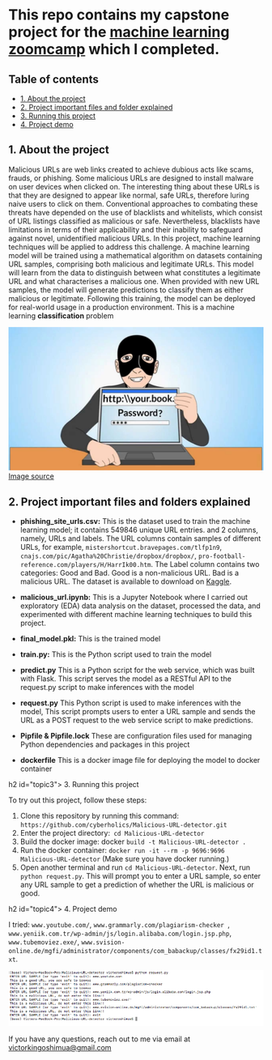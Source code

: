 # This repo contains my capstone project for the [machine learning zoomcamp](https://github.com/alexeygrigorev/mlbookcamp-code/tree/master/course-zoomcamp) which I completed.



## Table of contents

- [1. About the project](#topic1)
- [2. Project important files and folder explained](#topic2)
- [3. Running this project](#topic3)
- [4. Project demo](#topic4)



<h2 id="topic1"> 1. About the project</h2> 

Malicious URLs are web links created to achieve dubious acts like scams, frauds, or phishing. Some malicious URLs are designed to install malware on user devices when clicked on. The interesting thing about these URLs is that they are designed to appear like normal, safe URLs, therefore luring naive users to click on them.
Conventional approaches to combating these threats have depended on the use of blacklists and whitelists, which consist of URL listings classified as malicious or safe. Nevertheless, blacklists have limitations in terms of their applicability and their inability to safeguard against novel, unidentified malicious URLs. In this project, machine learning techniques will be applied to address this challenge. A machine learning model will be trained using a mathematical algorithm on datasets containing URL samples, comprising both malicious and legitimate URLs. This model will learn from the data to distinguish between what constitutes a legitimate URL and what characterises a malicious one. When provided with new URL samples, the model will generate predictions to classify them as either malicious or legitimate. Following this training, the model can be deployed for real-world usage in a production environment.
This is a machine learning **classification** problem 

![Phishing image](Images/maxresdefault.jpeg)
[Image source](https://www.govtech.com/blogs/lohrmann-on-cybersecurity/what-to-do-about-phishing.html)

<h2 id="topic2"> 2. Project important files and folders explained</h2> 

- **phishing_site_urls.csv:** This is the dataset used to train the machine learning model; it contains 549846 unique URL entries.
and 2 columns, namely, URLs and labels.
The URL columns contain samples of different URLs, for example, `mistershortcut.bravepages.com/tlfp1n9`, `cnajs.com/pic/Agatha%20Christie/dropbox/dropbox/`, `pro-football-reference.com/players/H/HarrIk00.htm`.
The Label column contains two categories: Good and Bad. Good is a non-malicious URL. Bad is a malicious URL. The dataset is available to download on [Kaggle](https://www.kaggle.com/datasets/ashharfarooqui/phising-urls).

- **malicious_url.ipynb:** This is a Jupyter Notebook where I carried out exploratory (EDA) data analysis on the dataset, processed the data, and experimented with different machine learning techniques to build this project.

- **final_model.pkl:** This is the trained model

- **train.py:** This is the Python script used to train the model
  
- **predict.py** This is a Python script for the web service, which was built with Flask. This script serves the model as a RESTful API to the request.py script to make inferences with the model

- **request.py** This Python script is used to make inferences with the model, This script prompts users to enter a URL sample and sends the URL as a POST request to the web service script to make predictions.

- **Pipfile & Pipfile.lock** These are configuration files used for managing Python dependencies and packages in this project

- **dockerfile** This is a docker image file for deploying the model to docker container

h2 id="topic3"> 3. Running this project</h2> 

To try out this project, follow these steps:

1. Clone this repository by running this command: `https://github.com/cyberholics/Malicious-URL-detector.git`
2. Enter the project directory:` cd Malicious-URL-detector`
3. Build the docker image: docker `build -t Malicious-URL-detector .`
4. Run the docker container: `docker run -it --rm -p 9696:9696 Malicious-URL-detector` (Make sure you have docker running.) 
5. Open another terminal and run `cd Malicious-URL-detector`. Next, run `python request.py`. This will prompt you to enter a URL sample, so enter any URL sample to get a prediction of whether the URL is malicious or good.
   
h2 id="topic4"> 4. Project demo</h2> 

I tried: `www.youtube.com/`, `www.grammarly.com/plagiarism-checker `, `www.yeniik.com.tr/wp-admin/js/login.alibaba.com/login.jsp.php`, `www.tubemoviez.exe/`, `www.svision-online.de/mgfi/administrator/components/com_babackup/classes/fx29id1.txt`.

![I Tried various URL samples ](https://github.com/cyberholics/Malicious-URL-detector/blob/main/Images/project%20demo.png)

If you have any questions, reach out to me via email at victorkingoshimua@gmail.com
